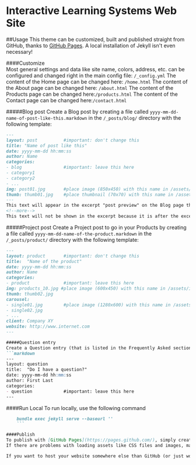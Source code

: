 Interactive Learning Systems Web Site
============

##Usage
This theme can be customized, built and published straight from GitHub, thanks to [GitHub Pages](https://pages.github.com/). A local installation of Jekyll isn't even necessary!

####Customize  
Most general settings and data like site name, colors, address, etc. can be configured and changed right in the main config file: `/_config.yml`
The content of the Home page can be changed here: `/home.html`
The content of the About page can be changed here: `/about.html`
The content of the Products page can be changed here:`/products.html`
The content of the Contact page can be changed here:`/contact.html`

#####Blog post
Create a Blog post by creating a file called `yyyy-mm-dd-name-of-post-like-this.markdown` in the `/_posts/blog/` directory with the following template:
```markdown
---
layout: post          #important: don't change this
title: "Name of post like this"
date: yyyy-mm-dd hh:mm:ss
author: Name
categories:
- blog                #important: leave this here
- category1
- category2
- ...
img: post01.jpg       #place image (850x450) with this name in /assets/img/blog/
thumb: thumb01.jpg    #place thumbnail (70x70) with this name in /assets/img/blog/thumbs/
---
This text will appear in the excerpt "post preview" on the Blog page that lists all the posts.
<!--more-->
This text will not be shown in the excerpt because it is after the excerpt separator.
```
#####Project post
Create a Project post to go in your Products by creating a file called `yyyy-mm-dd-name-of-the-product.markdown` in the `/_posts/product/` directory with the following template:
```markdown
---
layout: product       #important: don't change this
title:  "Name of the product"
date: yyyy-mm-dd hh:mm:ss
author: Name
categories:
- product             #important: leave this here
img: products_10.jpg #place image (600x450) with this name in /assets/img/product/
thumb: thumb02.jpg
carousel:
- single01.jpg        #place image (1280x600) with this name in /assets/img/product/carousel/
- single02.jpg  
- ...
client: Company XY
website: http://www.internet.com
---

#####Question entry
Create a Question entry (that is listed in the Frequently Asked section on the Home page) in this directory by creating a file called `yyyy-mm-dd-do-i-have-a-question.markdown` in the `/_posts/product/` directory with the following template:
```markdown
---
layout: question
title:  "Do I have a question?"
date: yyyy-mm-dd hh:mm:ss
author: First Last
categories:
- question            #important: leave this here
---
```

####Run Local
To run locally, use the following command
```markdown
    bundle exec jekyll serve --baseurl ''
    ```

####Publish
To publish with [GitHub Pages](https://pages.github.com/), simply create a branch called `gh-pages`in your repository. GitHub will build your site automatically and publish it at `http://yourusername.github.io/repositoryname/`.  
If there are problems with loading assets like CSS files and images, make sure that the `baseurl` in the `_config.yml`is set correctly (it should say `/repositoryname`).

If you want to host your website somewhere else than GitHub (or just would like to customize and build your site locally), please check out the [Jekyll documentation](http://jekyllrb.com/).
